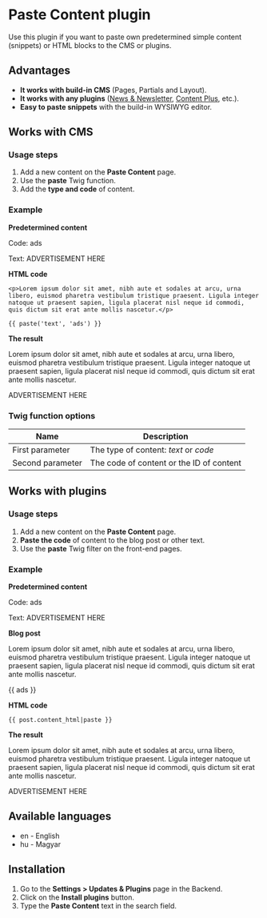 # Paste Content plugin
Use this plugin if you want to paste own predetermined simple content (snippets) or HTML blocks to the CMS or plugins.

## Advantages
* __It works with build-in CMS__ (Pages, Partials and Layout).
* __It works with any plugins__ ([News & Newsletter](http://octobercms.com/plugin/indikator-news), [Content Plus](http://octobercms.com/plugin/indikator-content), etc.).
* __Easy to paste snippets__ with the build-in WYSIWYG editor.

## Works with CMS
### Usage steps
1. Add a new content on the __Paste Content__ page.
1. Use the __paste__ Twig function.
1. Add the __type and code__ of content.

### Example
__Predetermined content__

Code: ads

Text: ADVERTISEMENT HERE

__HTML code__
```
<p>Lorem ipsum dolor sit amet, nibh aute et sodales at arcu, urna libero, euismod pharetra vestibulum tristique praesent. Ligula integer natoque ut praesent sapien, ligula placerat nisl neque id commodi, quis dictum sit erat ante mollis nascetur.</p>

{{ paste('text', 'ads') }}
```

__The result__

Lorem ipsum dolor sit amet, nibh aute et sodales at arcu, urna libero, euismod pharetra vestibulum tristique praesent. Ligula integer natoque ut praesent sapien, ligula placerat nisl neque id commodi, quis dictum sit erat ante mollis nascetur.

ADVERTISEMENT HERE

### Twig function options
Name | Description
----------- | -----------
First parameter | The type of content: _text_ or _code_
Second parameter | The code of content or the ID of content

## Works with plugins
### Usage steps
1. Add a new content on the __Paste Content__ page.
1. __Paste the code__ of content to the blog post or other text.
1. Use the __paste__ Twig filter on the front-end pages.

### Example
__Predetermined content__

Code: ads

Text: ADVERTISEMENT HERE

__Blog post__

Lorem ipsum dolor sit amet, nibh aute et sodales at arcu, urna libero, euismod pharetra vestibulum tristique praesent. Ligula integer natoque ut praesent sapien, ligula placerat nisl neque id commodi, quis dictum sit erat ante mollis nascetur.

{{ ads }}

__HTML code__
```
{{ post.content_html|paste }}
```

__The result__

Lorem ipsum dolor sit amet, nibh aute et sodales at arcu, urna libero, euismod pharetra vestibulum tristique praesent. Ligula integer natoque ut praesent sapien, ligula placerat nisl neque id commodi, quis dictum sit erat ante mollis nascetur.

ADVERTISEMENT HERE

## Available languages
* en - English
* hu - Magyar

## Installation
1. Go to the __Settings > Updates & Plugins__ page in the Backend.
1. Click on the __Install plugins__ button.
1. Type the __Paste Content__ text in the search field.
